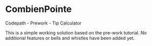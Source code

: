 # CombienPointe
Codepath - Prework - Tip Calculator

This is a simple working solution based on the pre-work tutorial.  No additional features or bells and whistles have been added yet.
